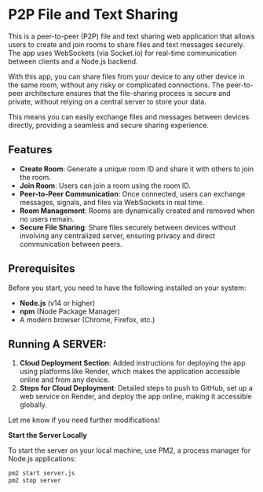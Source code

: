 # P2P File and Text Sharing

This is a peer-to-peer (P2P) file and text sharing web application that allows users to create and join rooms to share files and text messages securely. The app uses WebSockets (via Socket.io) for real-time communication between clients and a Node.js backend.

With this app, you can share files from your device to any other device in the same room, without any risky or complicated connections. The peer-to-peer architecture ensures that the file-sharing process is secure and private, without relying on a central server to store your data. 

This means you can easily exchange files and messages between devices directly, providing a seamless and secure sharing experience.

## Features
- **Create Room**: Generate a unique room ID and share it with others to join the room.
- **Join Room**: Users can join a room using the room ID.
- **Peer-to-Peer Communication**: Once connected, users can exchange messages, signals, and files via WebSockets in real time.
- **Room Management**: Rooms are dynamically created and removed when no users remain.
- **Secure File Sharing**: Share files securely between devices without involving any centralized server, ensuring privacy and direct communication between peers.


## Prerequisites

Before you start, you need to have the following installed on your system:

- **Node.js** (v14 or higher)
- **npm** (Node Package Manager)
- A modern browser (Chrome, Firefox, etc.)

## Running A SERVER:
1. **Cloud Deployment Section**: Added instructions for deploying the app using platforms like Render, which makes the application accessible online and from any device.
2. **Steps for Cloud Deployment**: Detailed steps to push to GitHub, set up a web service on Render, and deploy the app online, making it accessible globally.

Let me know if you need further modifications!

**Start the Server Locally**

   To start the server on your local machine, use PM2, a process manager for Node.js applications:

   ```bash
   pm2 start server.js
   pm2 stop server





